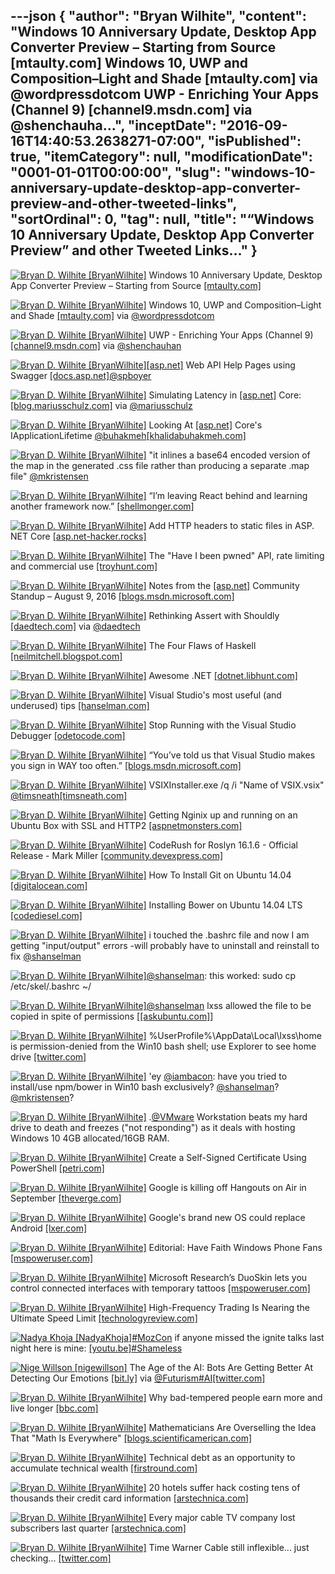 ---json
{
  "author": "Bryan Wilhite",
  "content": "Windows 10 Anniversary Update, Desktop App Converter Preview – Starting from Source [mtaulty.com] Windows 10, UWP and Composition–Light and Shade [mtaulty.com] via @wordpressdotcom UWP - Enriching Your Apps (Channel 9) [channel9.msdn.com] via @shenchauha...",
  "inceptDate": "2016-09-16T14:40:53.2638271-07:00",
  "isPublished": true,
  "itemCategory": null,
  "modificationDate": "0001-01-01T00:00:00",
  "slug": "windows-10-anniversary-update-desktop-app-converter-preview-and-other-tweeted-links",
  "sortOrdinal": 0,
  "tag": null,
  "title": "“Windows 10 Anniversary Update, Desktop App Converter Preview” and other Tweeted Links…"
}
---

[<img alt="Bryan D. Wilhite [BryanWilhite]" src="https://songhay.blob.core.windows.net/shared-social-twitter/BryanWilhite.jpeg">](http://t.co/UNdqV0Z1zz "Bryan D. Wilhite [BryanWilhite]") Windows 10 Anniversary Update, Desktop App Converter Preview – Starting from Source [[mtaulty.com]](https://mtaulty.com/2016/08/12/windows-10-anniversary-update-desktop-app-converter-preview-starting-from-source/)

[<img alt="Bryan D. Wilhite [BryanWilhite]" src="https://songhay.blob.core.windows.net/shared-social-twitter/BryanWilhite.jpeg">](http://t.co/UNdqV0Z1zz "Bryan D. Wilhite [BryanWilhite]") Windows 10, UWP and Composition–Light and Shade [[mtaulty.com]](https://mtaulty.com/2016/08/10/windows-10-uwp-and-composition-light-and-shade/) via [@wordpressdotcom](http://twitter.com/wordpressdotcom)

[<img alt="Bryan D. Wilhite [BryanWilhite]" src="https://songhay.blob.core.windows.net/shared-social-twitter/BryanWilhite.jpeg">](http://t.co/UNdqV0Z1zz "Bryan D. Wilhite [BryanWilhite]") UWP - Enriching Your Apps (Channel 9) [[channel9.msdn.com]](https://channel9.msdn.com/Events/Build/Build-Tour-2016-Toronto/UWP-Enriching-Your-App) via [@shenchauhan](http://twitter.com/shenchauhan)

[<img alt="Bryan D. Wilhite [BryanWilhite]" src="https://songhay.blob.core.windows.net/shared-social-twitter/BryanWilhite.jpeg">](http://t.co/UNdqV0Z1zz "Bryan D. Wilhite [BryanWilhite]")[[asp.net]](http://ASP.NET) Web API Help Pages using Swagger [[docs.asp.net]](https://docs.asp.net/en/latest/tutorials/web-api-help-pages-using-swagger.html#asp-net-web-api-help-pages-using-swagger)[@spboyer](http://twitter.com/spboyer)

[<img alt="Bryan D. Wilhite [BryanWilhite]" src="https://songhay.blob.core.windows.net/shared-social-twitter/BryanWilhite.jpeg">](http://t.co/UNdqV0Z1zz "Bryan D. Wilhite [BryanWilhite]") Simulating Latency in [[asp.net]](http://ASP.NET) Core: [[blog.mariusschulz.com]](https://blog.mariusschulz.com/2016/08/06/simulating-latency-in-asp-net-core) via [@mariusschulz](http://twitter.com/mariusschulz)

[<img alt="Bryan D. Wilhite [BryanWilhite]" src="https://songhay.blob.core.windows.net/shared-social-twitter/BryanWilhite.jpeg">](http://t.co/UNdqV0Z1zz "Bryan D. Wilhite [BryanWilhite]") Looking At [[asp.net]](http://ASP.NET) Core's IApplicationLifetime [@buhakmeh](http://twitter.com/buhakmeh)[[khalidabuhakmeh.com]](http://www.khalidabuhakmeh.com/looking-at-asp-net-cores-iapplicationlifetime)

[<img alt="Bryan D. Wilhite [BryanWilhite]" src="https://songhay.blob.core.windows.net/shared-social-twitter/BryanWilhite.jpeg">](http://t.co/UNdqV0Z1zz "Bryan D. Wilhite [BryanWilhite]") "it inlines a base64 encoded version of the map in the generated .css file rather than producing a separate .map file" [@mkristensen](http://twitter.com/mkristensen)

[<img alt="Bryan D. Wilhite [BryanWilhite]" src="https://songhay.blob.core.windows.net/shared-social-twitter/BryanWilhite.jpeg">](http://t.co/UNdqV0Z1zz "Bryan D. Wilhite [BryanWilhite]") “I’m leaving React behind and learning another framework now.” [[shellmonger.com]](https://shellmonger.com/2016/08/14/why-im-leaving-react-behind/)

[<img alt="Bryan D. Wilhite [BryanWilhite]" src="https://songhay.blob.core.windows.net/shared-social-twitter/BryanWilhite.jpeg">](http://t.co/UNdqV0Z1zz "Bryan D. Wilhite [BryanWilhite]") Add HTTP headers to static files in ASP.​NET Core [[asp.net-hacker.rocks]](http://asp.net-hacker.rocks/2016/08/04/add-http-header-to-static-files-in-aspnetcore.html)

[<img alt="Bryan D. Wilhite [BryanWilhite]" src="https://songhay.blob.core.windows.net/shared-social-twitter/BryanWilhite.jpeg">](http://t.co/UNdqV0Z1zz "Bryan D. Wilhite [BryanWilhite]") The "Have I been pwned" API, rate limiting and commercial use [[troyhunt.com]](https://www.troyhunt.com/the-have-i-been-pwned-api-rate-limiting-and-commercial-use/)

[<img alt="Bryan D. Wilhite [BryanWilhite]" src="https://songhay.blob.core.windows.net/shared-social-twitter/BryanWilhite.jpeg">](http://t.co/UNdqV0Z1zz "Bryan D. Wilhite [BryanWilhite]") Notes from the [[asp.net]](http://ASP.NET) Community Standup – August 9, 2016 [[blogs.msdn.microsoft.com]](https://blogs.msdn.microsoft.com/webdev/2016/08/10/notes-from-the-asp-net-community-standup-august-9-2016/)

[<img alt="Bryan D. Wilhite [BryanWilhite]" src="https://songhay.blob.core.windows.net/shared-social-twitter/BryanWilhite.jpeg">](http://t.co/UNdqV0Z1zz "Bryan D. Wilhite [BryanWilhite]") Rethinking Assert with Shouldly [[daedtech.com]](http://www.daedtech.com/rethinking-assert-with-shouldly/) via [@daedtech](http://twitter.com/daedtech)

[<img alt="Bryan D. Wilhite [BryanWilhite]" src="https://songhay.blob.core.windows.net/shared-social-twitter/BryanWilhite.jpeg">](http://t.co/UNdqV0Z1zz "Bryan D. Wilhite [BryanWilhite]") The Four Flaws of Haskell [[neilmitchell.blogspot.com]](http://neilmitchell.blogspot.com/2016/08/the-four-flaws-of-haskell.html)

[<img alt="Bryan D. Wilhite [BryanWilhite]" src="https://songhay.blob.core.windows.net/shared-social-twitter/BryanWilhite.jpeg">](http://t.co/UNdqV0Z1zz "Bryan D. Wilhite [BryanWilhite]") Awesome .NET [[dotnet.libhunt.com]](https://dotnet.libhunt.com/)

[<img alt="Bryan D. Wilhite [BryanWilhite]" src="https://songhay.blob.core.windows.net/shared-social-twitter/BryanWilhite.jpeg">](http://t.co/UNdqV0Z1zz "Bryan D. Wilhite [BryanWilhite]") Visual Studio's most useful (and underused) tips [[hanselman.com]](http://www.hanselman.com/blog/VisualStudiosMostUsefulAndUnderusedTips.aspx)

[<img alt="Bryan D. Wilhite [BryanWilhite]" src="https://songhay.blob.core.windows.net/shared-social-twitter/BryanWilhite.jpeg">](http://t.co/UNdqV0Z1zz "Bryan D. Wilhite [BryanWilhite]") Stop Running with the Visual Studio Debugger [[odetocode.com]](http://odetocode.com/blogs/scott/archive/2016/08/16/stop-running-with-the-visual-studio-debugger.aspx)

[<img alt="Bryan D. Wilhite [BryanWilhite]" src="https://songhay.blob.core.windows.net/shared-social-twitter/BryanWilhite.jpeg">](http://t.co/UNdqV0Z1zz "Bryan D. Wilhite [BryanWilhite]") “You’ve told us that Visual Studio makes you sign in WAY too often.” [[blogs.msdn.microsoft.com]](https://blogs.msdn.microsoft.com/visualstudio/2016/08/15/fewer-visual-studio-sign-in-prompts/)

[<img alt="Bryan D. Wilhite [BryanWilhite]" src="https://songhay.blob.core.windows.net/shared-social-twitter/BryanWilhite.jpeg">](http://t.co/UNdqV0Z1zz "Bryan D. Wilhite [BryanWilhite]") VSIXInstaller.exe /q /i "Name of VSIX.vsix" [@timsneath](http://twitter.com/timsneath)[[timsneath.com]](http://timsneath.com/visual-studio-2015-installation-options/)

[<img alt="Bryan D. Wilhite [BryanWilhite]" src="https://songhay.blob.core.windows.net/shared-social-twitter/BryanWilhite.jpeg">](http://t.co/UNdqV0Z1zz "Bryan D. Wilhite [BryanWilhite]") Getting Nginix up and running on an Ubuntu Box with SSL and HTTP2 [[aspnetmonsters.com]](http://aspnetmonsters.com/2016/08/2016-08-07-nginx2/#)

[<img alt="Bryan D. Wilhite [BryanWilhite]" src="https://songhay.blob.core.windows.net/shared-social-twitter/BryanWilhite.jpeg">](http://t.co/UNdqV0Z1zz "Bryan D. Wilhite [BryanWilhite]") CodeRush for Roslyn 16.1.6 - Official Release - Mark Miller [[community.devexpress.com]](https://community.devexpress.com/blogs/markmiller/archive/2016/08/10/coderush-for-roslyn-16-1-final-release-is-here.aspx)

[<img alt="Bryan D. Wilhite [BryanWilhite]" src="https://songhay.blob.core.windows.net/shared-social-twitter/BryanWilhite.jpeg">](http://t.co/UNdqV0Z1zz "Bryan D. Wilhite [BryanWilhite]") How To Install Git on Ubuntu 14.04 [[digitalocean.com]](https://www.digitalocean.com/community/tutorials/how-to-install-git-on-ubuntu-14-04#how-to-set-up-git)

[<img alt="Bryan D. Wilhite [BryanWilhite]" src="https://songhay.blob.core.windows.net/shared-social-twitter/BryanWilhite.jpeg">](http://t.co/UNdqV0Z1zz "Bryan D. Wilhite [BryanWilhite]") Installing Bower on Ubuntu 14.04 LTS [[codediesel.com]](http://www.codediesel.com/javascript/installing-bower-on-ubuntu-14-04-lts/)

[<img alt="Bryan D. Wilhite [BryanWilhite]" src="https://songhay.blob.core.windows.net/shared-social-twitter/BryanWilhite.jpeg">](http://t.co/UNdqV0Z1zz "Bryan D. Wilhite [BryanWilhite]") i touched the .bashrc file and now I am getting "input/output" errors -will probably have to uninstall and reinstall to fix [@shanselman](http://twitter.com/shanselman)

[<img alt="Bryan D. Wilhite [BryanWilhite]" src="https://songhay.blob.core.windows.net/shared-social-twitter/BryanWilhite.jpeg">](http://t.co/UNdqV0Z1zz "Bryan D. Wilhite [BryanWilhite]")[@shanselman](http://twitter.com/shanselman): this worked: sudo cp /etc/skel/.bashrc ~/ 

[<img alt="Bryan D. Wilhite [BryanWilhite]" src="https://songhay.blob.core.windows.net/shared-social-twitter/BryanWilhite.jpeg">](http://t.co/UNdqV0Z1zz "Bryan D. Wilhite [BryanWilhite]")[@shanselman](http://twitter.com/shanselman) lxss allowed the file to be copied in spite of permissions [[[askubuntu.com]](http://askubuntu.com/questions/404424/how-do-i-restore-bashrc-to-its-default)] 

[<img alt="Bryan D. Wilhite [BryanWilhite]" src="https://songhay.blob.core.windows.net/shared-social-twitter/BryanWilhite.jpeg">](http://t.co/UNdqV0Z1zz "Bryan D. Wilhite [BryanWilhite]") %UserProfile%\AppData\Local\lxss\home is permission-denied from the Win10 bash shell; use Explorer to see home drive [[twitter.com]](http://twitter.com/BryanWilhite/status/763587424228212737/photo/1)

[<img alt="Bryan D. Wilhite [BryanWilhite]" src="https://songhay.blob.core.windows.net/shared-social-twitter/BryanWilhite.jpeg">](http://t.co/UNdqV0Z1zz "Bryan D. Wilhite [BryanWilhite]") 'ey [@iambacon](http://twitter.com/iambacon): have you tried to install/use npm/bower in Win10 bash exclusively? [@shanselman](http://twitter.com/shanselman)? [@mkristensen](http://twitter.com/mkristensen)? 

[<img alt="Bryan D. Wilhite [BryanWilhite]" src="https://songhay.blob.core.windows.net/shared-social-twitter/BryanWilhite.jpeg">](http://t.co/UNdqV0Z1zz "Bryan D. Wilhite [BryanWilhite]") .[@VMware](http://twitter.com/VMware) Workstation beats my hard drive to death and freezes ("not responding") as it deals with hosting Windows 10 4GB allocated/16GB RAM. 

[<img alt="Bryan D. Wilhite [BryanWilhite]" src="https://songhay.blob.core.windows.net/shared-social-twitter/BryanWilhite.jpeg">](http://t.co/UNdqV0Z1zz "Bryan D. Wilhite [BryanWilhite]") Create a Self-Signed Certificate Using PowerShell [[petri.com]](https://www.petri.com/create-self-signed-certificate-using-powershell)

[<img alt="Bryan D. Wilhite [BryanWilhite]" src="https://songhay.blob.core.windows.net/shared-social-twitter/BryanWilhite.jpeg">](http://t.co/UNdqV0Z1zz "Bryan D. Wilhite [BryanWilhite]") Google is killing off Hangouts on Air in September [[theverge.com]](http://www.theverge.com/2016/8/15/12490666/google-hangouts-on-air-september-youtube-live)

[<img alt="Bryan D. Wilhite [BryanWilhite]" src="https://songhay.blob.core.windows.net/shared-social-twitter/BryanWilhite.jpeg">](http://t.co/UNdqV0Z1zz "Bryan D. Wilhite [BryanWilhite]") Google's brand new OS could replace Android [[lxer.com]](http://lxer.com/module/newswire/ext_link.php?rid=232808)

[<img alt="Bryan D. Wilhite [BryanWilhite]" src="https://songhay.blob.core.windows.net/shared-social-twitter/BryanWilhite.jpeg">](http://t.co/UNdqV0Z1zz "Bryan D. Wilhite [BryanWilhite]") Editorial: Have Faith Windows Phone Fans [[mspoweruser.com]](http://mspoweruser.com/editorial-keep-the-faith-windows-phone-fans/)

[<img alt="Bryan D. Wilhite [BryanWilhite]" src="https://songhay.blob.core.windows.net/shared-social-twitter/BryanWilhite.jpeg">](http://t.co/UNdqV0Z1zz "Bryan D. Wilhite [BryanWilhite]") Microsoft Research’s DuoSkin lets you control connected interfaces with temporary tattoos [[mspoweruser.com]](http://mspoweruser.com/microsoft-researchs-duoskin-lets-control-connected-interfaces-temporary-tattoos/)

[<img alt="Bryan D. Wilhite [BryanWilhite]" src="https://songhay.blob.core.windows.net/shared-social-twitter/BryanWilhite.jpeg">](http://t.co/UNdqV0Z1zz "Bryan D. Wilhite [BryanWilhite]") High-Frequency Trading Is Nearing the Ultimate Speed Limit [[technologyreview.com]](https://www.technologyreview.com/s/602135/high-frequency-trading-is-nearing-the-ultimate-speed-limit/)

[<img alt="Nadya Khoja [NadyaKhoja]" src="https://songhay.blob.core.windows.net/shared-social-twitter/NadyaKhoja.jpg">](https://t.co/tnQlCazw8c "Nadya Khoja [NadyaKhoja]")[#MozCon](http://twitter.com/search?q=%23MozCon) if anyone missed the ignite talks last night here is mine: [[youtu.be]](https://youtu.be/t6YmLansDnI)[#Shameless](http://twitter.com/search?q=%23Shameless)

[<img alt="Nige Willson [nigewillson]" src="https://songhay.blob.core.windows.net/shared-social-twitter/nigewillson.jpg">](https://t.co/2bCzwm6WOr "Nige Willson [nigewillson]") The Age of the AI: Bots Are Getting Better At Detecting Our Emotions [[bit.ly]](http://bit.ly/2cMoJaL) via [@Futurism](http://twitter.com/Futurism)[#AI](http://twitter.com/search?q=%23AI)[[twitter.com]](https://twitter.com/nigewillson/status/776693367468163076/photo/1)

[<img alt="Bryan D. Wilhite [BryanWilhite]" src="https://songhay.blob.core.windows.net/shared-social-twitter/BryanWilhite.jpeg">](http://t.co/UNdqV0Z1zz "Bryan D. Wilhite [BryanWilhite]") Why bad-tempered people earn more and live longer [[bbc.com]](http://www.bbc.com/future/story/20160809-why-it-pays-to-be-grumpy-and-bad-tempered)

[<img alt="Bryan D. Wilhite [BryanWilhite]" src="https://songhay.blob.core.windows.net/shared-social-twitter/BryanWilhite.jpeg">](http://t.co/UNdqV0Z1zz "Bryan D. Wilhite [BryanWilhite]") Mathematicians Are Overselling the Idea That "Math Is Everywhere" [[blogs.scientificamerican.com]](http://blogs.scientificamerican.com/guest-blog/mathematicians-are-overselling-the-idea-that-math-is-everywhere/?WT.mc_id=SA_FB_MATH_BLOG)

[<img alt="Bryan D. Wilhite [BryanWilhite]" src="https://songhay.blob.core.windows.net/shared-social-twitter/BryanWilhite.jpeg">](http://t.co/UNdqV0Z1zz "Bryan D. Wilhite [BryanWilhite]") Technical debt as an opportunity to accumulate technical wealth [[firstround.com]](http://firstround.com/review/forget-technical-debt-heres-how-to-build-technical-wealth/)

[<img alt="Bryan D. Wilhite [BryanWilhite]" src="https://songhay.blob.core.windows.net/shared-social-twitter/BryanWilhite.jpeg">](http://t.co/UNdqV0Z1zz "Bryan D. Wilhite [BryanWilhite]") 20 hotels suffer hack costing tens of thousands their credit card information [[arstechnica.com]](http://arstechnica.com/security/2016/08/20-hotels-suffer-hack-costing-tens-of-thousands-their-credit-card-information/)

[<img alt="Bryan D. Wilhite [BryanWilhite]" src="https://songhay.blob.core.windows.net/shared-social-twitter/BryanWilhite.jpeg">](http://t.co/UNdqV0Z1zz "Bryan D. Wilhite [BryanWilhite]") Every major cable TV company lost subscribers last quarter [[arstechnica.com]](http://arstechnica.com/information-technology/2016/08/every-major-cable-tv-company-lost-subscribers-last-quarter/)

[<img alt="Bryan D. Wilhite [BryanWilhite]" src="https://songhay.blob.core.windows.net/shared-social-twitter/BryanWilhite.jpeg">](http://t.co/UNdqV0Z1zz "Bryan D. Wilhite [BryanWilhite]") Time Warner Cable still inflexible... just checking... [[twitter.com]](http://twitter.com/BryanWilhite/status/765426214546706432/photo/1)
